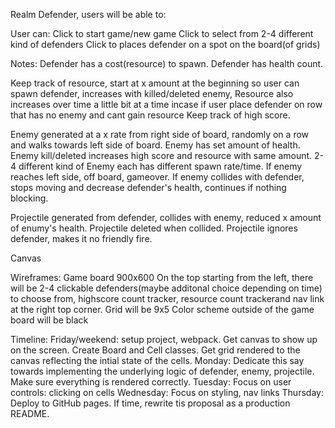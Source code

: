Realm Defender, users will be able to:

User can:
Click to start game/new game
Click to select from 2-4 different kind of defenders
Click to places defender on a spot on the board(of grids)



Notes:
Defender has a cost(resource) to spawn.
Defender has health count.

Keep track of resource, start at x amount at the beginning so user can spawn defender, increases with killed/deleted enemy, 
Resource also increases over time a little bit at a time incase if user place defender on row that has no enemy and cant gain resource
Keep track of high score.

Enemy generated at a x rate from right side of board, randomly on a row and walks towards left side of board.
Enemy has set amount of health.
Enemy kill/deleted increases high score and resource with same amount.
2-4 different kind of Enemy each has different spawn rate/time.
If enemy reaches left side, off board, gameover.
If enemy collides with defender, stops moving and decrease defender's health, continues if nothing blocking.

Projectile generated from defender, collides with enemy, reduced x amount of enumy's health.
Projectile deleted when collided.
Projectile ignores defender, makes it no friendly fire.

Canvas

Wireframes:
Game board 900x600
On the top starting from the left, there will be 2-4 clickable defenders(maybe additonal choice depending on time) to choose from, highscore count tracker, resource count trackerand nav link at the right top corner.
Grid will be 9x5
Color scheme outside of the game board will be black

Timeline:
Friday/weekend: setup project, webpack. Get canvas to show up on the screen. Create Board and Cell classes. Get grid rendered to the canvas reflecting the intial state of the cells.
Monday: Dedicate this say towards implementing the underlying logic of defender, enemy, projectile. Make sure everything is rendered correctly.
Tuesday: Focus on user controls: clicking on cells
Wednesday: Focus on styling, nav links
Thursday: Deploy to GitHub pages. If time, rewrite tis proposal as a production README.
